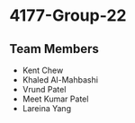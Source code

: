 # 4177-Group-22
## Team Members
- Kent Chew
- Khaled Al-Mahbashi
- Vrund Patel
- Meet Kumar Patel
- Lareina Yang
